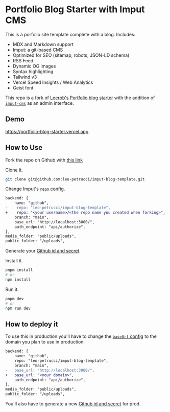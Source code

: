 # Portfolio Blog Starter with Imput CMS

This is a porfolio site template complete with a blog. Includes:

- MDX and Markdown support
- Imput: a git-based CMS
- Optimized for SEO (sitemap, robots, JSON-LD schema)
- RSS Feed
- Dynamic OG images
- Syntax highlighting
- Tailwind v3
- Vercel Speed Insights / Web Analytics
- Geist font

This repo is a fork of [Leerob's Portfolio blog starter](https://github.com/vercel/examples/tree/main/solutions/blog) with the addition of [`imput-cms`](https://www.imput.computer/) as an admin interface.

## Demo

https://portfolio-blog-starter.vercel.app

## How to Use

Fork the repo on Github with [this link](https://github.com/leo-petrucci/imput-blog-template/fork)

Clone it.

```sh
git clone git@github.com:leo-petrucci/imput-blog-template.git
```

Change Imput's [`repo` config](<https://github.com/leo-petrucci/imput-blog-template/blob/main/app/(imput)/admin/%5B%5B...cms%5D%5D/page.tsx#L18>).

```diff
backend: {
    name: "github",
-    repo: "leo-petrucci/imput-blog-template",
+    repo: "<your username>/<the repo name you created when forking>",
    branch: "main",
    base_url: "http://localhost:3000/",
    auth_endpoint: "api/authorize",
},
media_folder: "public/uploads",
public_folder: "/uploads",
```

Generate your [Github id and secret](https://www.imput.computer/docs/quick-start/choosing-your-backend#getting-your-oauth-secrets).

Install it.

```sh
pnpm install
# or
npm install
```

Run it.

```sh
pnpm dev
# or
npm run dev
```

## How to deploy it

To use this in production you'll have to change the [`baseUrl` config](<https://github.com/leo-petrucci/imput-blog-template/blob/main/app/(imput)/admin/%5B%5B...cms%5D%5D/page.tsx#L20>) to the domain you plan to use in production.

```diff
backend: {
    name: "github",
    repo: "leo-petrucci/imput-blog-template",
    branch: "main",
-   base_url: "http://localhost:3000/",
+   base_url: "<your domain>",
    auth_endpoint: "api/authorize",
},
media_folder: "public/uploads",
public_folder: "/uploads",
```

You'll also have to generate a new [Github id and secret](https://www.imput.computer/docs/quick-start/choosing-your-backend#getting-your-oauth-secrets) for prod.
